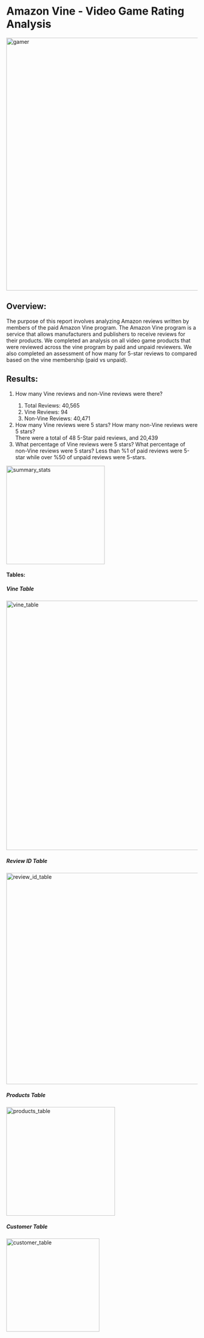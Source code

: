 # Amazon Vine - Video Game Rating Analysis
<img width="665" alt="gamer" src="https://user-images.githubusercontent.com/88520573/145936554-6443aa53-ec80-44de-a2c6-51afdea62ae9.png">

## Overview: 
The purpose of this report involves analyzing Amazon reviews written by members of the paid Amazon Vine program. The Amazon Vine program is a service that allows manufacturers and publishers to receive reviews for their products. We completed an analysis on all video game products that were reviewed across the vine program by paid and unpaid reviewers. We also completed an assessment of how many for 5-star reviews to compared based on the vine membership (paid vs unpaid).

## Results:
<ol>
  <li> How many Vine reviews and non-Vine reviews were there?</li>
    <ol>
    <li> Total Reviews: 40,565 
    <li> Vine Reviews: 94
    <li> Non-Vine Reviews: 40,471
    </ol>
  <li> How many Vine reviews were 5 stars? How many non-Vine reviews were 5 stars?</li>
   There were a total of 48 5-Star paid reviews, and 20,439
  <li> What percentage of Vine reviews were 5 stars? What percentage of non-Vine reviews were 5 stars?
    Less than %1 of paid reviews were 5-star while over %50 of unpaid reviews were 5-stars.
  </li>
</ol>
<img width="259" alt="summary_stats" src="https://user-images.githubusercontent.com/88520573/145935874-f71c7535-422e-46d4-88a3-b8708ba48e35.png">

#### Tables:

##### Vine Table
<img width="656" alt="vine_table" src="https://user-images.githubusercontent.com/88520573/145936191-fb60a14a-8711-4c09-973c-491ace222832.png">

##### Review ID Table
<img width="556" alt="review_id_table" src="https://user-images.githubusercontent.com/88520573/145936200-dc971f2e-5d54-45bd-877d-cca8c0282057.png">

##### Products Table
<img width="286" alt="products_table" src="https://user-images.githubusercontent.com/88520573/145936205-cb314c12-299e-479f-b8f6-623cf2865589.png">

##### Customer Table
<img width="245" alt="customer_table" src="https://user-images.githubusercontent.com/88520573/145936211-7c18b361-2ad1-4883-aeb9-d31f21fdf65e.png">



